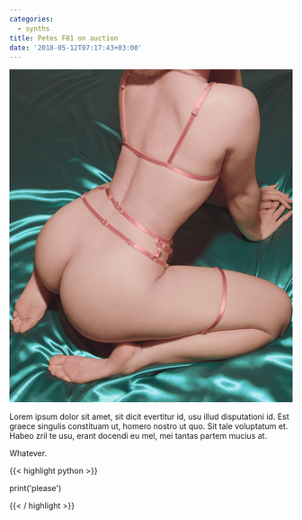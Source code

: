 ```yaml
---
categories:
  - synths
title: Petes F01 on auction
date: '2018-05-12T07:17:43+03:00'
---
```

![I am getting off it](/static/img/uploads/0fnpy4x.jpg)

Lorem ipsum dolor sit amet, sit dicit evertitur id, usu illud disputationi id. Est graece singulis constituam ut, homero nostro ut quo. Sit tale voluptatum et. Habeo zril te usu, erant docendi eu mel, mei tantas partem mucius at.

Whatever.

{{< highlight python >}}

print('please')

{{< / highlight >}}
